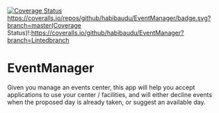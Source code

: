 [![Coverage Status](https://coveralls.io/repos/github/habibaudu/EventManager/badge.svg?branch=master)](https://coveralls.io/github/habibaudu/EventManager?branch=master)
https://coveralls.io/repos/github/habibaudu/EventManager/badge.svg?branch=master(Coverage Status)!:https://coveralls.io/github/habibaudu/EventManager?branch=Lintedbranch


# EventManager
Given you manage an events center, this app will help you accept applications to use your center / facilities, and will either decline events when the proposed day is already taken, or suggest an available day.
